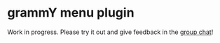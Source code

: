 # grammY menu plugin

Work in progress. Please try it out and give feedback in the [group chat](https://telegram.me/grammyjs)!
